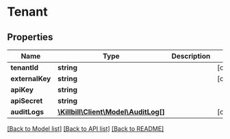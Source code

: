# Tenant

## Properties
Name | Type | Description | Notes
------------ | ------------- | ------------- | -------------
**tenantId** | **string** |  | [optional] 
**externalKey** | **string** |  | [optional] 
**apiKey** | **string** |  | 
**apiSecret** | **string** |  | 
**auditLogs** | [**\Killbill\Client\Model\AuditLog[]**](AuditLog.md) |  | [optional] 

[[Back to Model list]](../README.md#documentation-for-models) [[Back to API list]](../README.md#documentation-for-api-endpoints) [[Back to README]](../README.md)

